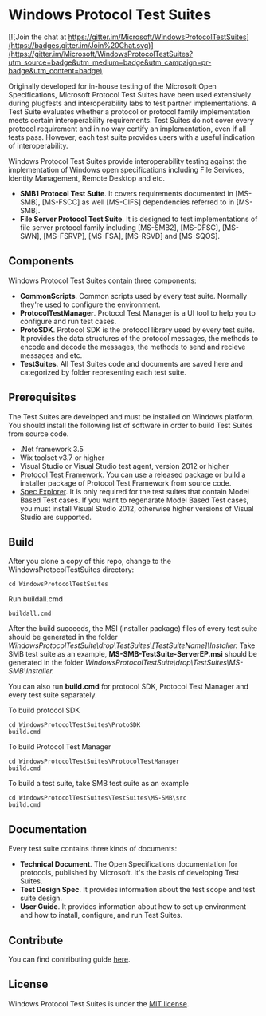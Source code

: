 # Windows Protocol Test Suites

[![Join the chat at https://gitter.im/Microsoft/WindowsProtocolTestSuites](https://badges.gitter.im/Join%20Chat.svg)](https://gitter.im/Microsoft/WindowsProtocolTestSuites?utm_source=badge&utm_medium=badge&utm_campaign=pr-badge&utm_content=badge)

Originally developed for in-house testing of the Microsoft Open Specifications, Microsoft Protocol Test Suites have been used extensively during plugfests and interoperability labs to test partner implementations.
A Test Suite evaluates whether a protocol or protocol family implementation meets certain interoperability requirements.
Test Suites do not cover every protocol requirement and in no way certify an implementation, even if all tests pass. 
However, each test suite provides users with a useful indication of interoperability.

Windows Protocol Test Suites provide interoperability testing against the implementation of Windows open specifications including File Services, Identity Management, Remote Desktop and etc.

* **SMB1 Protocol Test Suite**. It covers requirements documented in [MS-SMB], [MS-FSCC] as well [MS-CIFS] dependencies referred to in [MS-SMB].
* **File Server Protocol Test Suite**. It is designed to test implementations of file server protocol family including [MS-SMB2], [MS-DFSC], [MS-SWN], [MS-FSRVP], [MS-FSA], [MS-RSVD] and [MS-SQOS].

## Components
Windows Protocol Test Suites contain three components:

* **CommonScripts**. Common scripts used by every test suite. Normally they're used to configure the environment.
* **ProtocolTestManager**. Protocol Test Manager is a UI tool to help you to configure and run test cases.
* **ProtoSDK**. Protocol SDK is the protocol library used by every test suite. It provides the data structures of the protocol messages, the methods to encode and decode the messages, the methods to send and recieve messages and etc.
* **TestSuites**. All Test Suites code and documents are saved here and categorized by folder representing each test suite.


## Prerequisites
The Test Suites are developed and must be installed on Windows platform.
You should install the following list of software in order to build Test Suites from source code.

* .Net framework 3.5
* Wix toolset v3.7 or higher
* Visual Studio or Visual Studio test agent, version 2012 or higher
* [Protocol Test Framework](https://github.com/microsoft/protocoltestframework). You can use a released package or build a installer package of Protocol Test Framework from source code.
* [Spec Explorer](https://visualstudiogallery.msdn.microsoft.com/271d0904-f178-4ce9-956b-d9bfa4902745/). It is only required for the test suites that contain Model Based Test cases. If you want to regenarate Model Based Test cases, you must install Visual Studio 2012, otherwise higher versions of Visual Studio are supported.

## Build

After you clone a copy of this repo, change to the WindowsProtocolTestSuites directory:

```
cd WindowsProtocolTestSuites
```

Run buildall.cmd

```
buildall.cmd
```

After the build succeeds, the MSI (installer package) files of every test suite should be generated in the folder *WindowsProtocolTestSuite\drop\TestSuites\\[TestSuiteName]\Installer\.*
Take SMB test suite as an example, **MS-SMB-TestSuite-ServerEP.msi** should be generated in the folder *WindowsProtocolTestSuite\drop\TestSuites\MS-SMB\Installer\.*

You can also run **build.cmd** for protocol SDK, Protocol Test Manager and every test suite separately.

To build protocol SDK
```
cd WindowsProtocolTestSuites\ProtoSDK
build.cmd
```

To build Protocol Test Manager
```
cd WindowsProtocolTestSuites\ProtocolTestManager
build.cmd
```

To build a test suite, take SMB test suite as an example
```
cd WindowsProtocolTestSuites\TestSuites\MS-SMB\src
build.cmd
```
## Documentation
Every test suite contains three kinds of documents:

* **Technical Document**. The Open Specifications documentation for protocols, published by Microsoft. It's the basis of developing Test Suites.
* **Test Design Spec**.  It provides information about the test scope and test suite design.
* **User Guide**. It provides information about how to set up environment and how to install, configure, and run Test Suites. 

## Contribute

You can find contributing guide [here](https://github.com/Microsoft/WindowsProtocolTestSuites/blob/master/CONTRIBUTING.md).

## License

Windows Protocol Test Suites is under the [MIT license](https://github.com/Microsoft/WindowsProtocolTestSuites/blob/master/LICENSE.txt).
  
